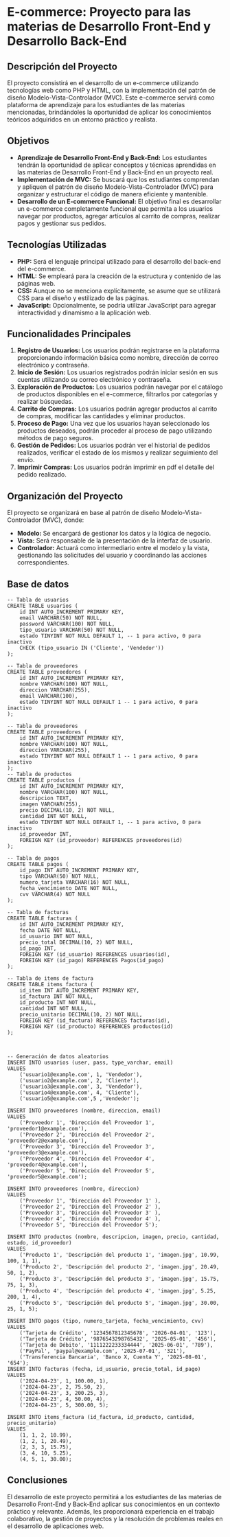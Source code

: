 # E-commerce: Proyecto para las materias de Desarrollo Front-End y Desarrollo Back-End

## Descripción del Proyecto

El proyecto consistirá en el desarrollo de un e-commerce utilizando tecnologías web como PHP y HTML, con la implementación del patrón de diseño Modelo-Vista-Controlador (MVC). Este e-commerce servirá como plataforma de aprendizaje para los estudiantes de las materias mencionadas, brindándoles la oportunidad de aplicar los conocimientos teóricos adquiridos en un entorno práctico y realista.

## Objetivos

- **Aprendizaje de Desarrollo Front-End y Back-End:** Los estudiantes tendrán la oportunidad de aplicar conceptos y técnicas aprendidas en las materias de Desarrollo Front-End y Back-End en un proyecto real.
- **Implementación de MVC:** Se buscará que los estudiantes comprendan y apliquen el patrón de diseño Modelo-Vista-Controlador (MVC) para organizar y estructurar el código de manera eficiente y mantenible.
- **Desarrollo de un E-commerce Funcional:** El objetivo final es desarrollar un e-commerce completamente funcional que permita a los usuarios navegar por productos, agregar artículos al carrito de compras, realizar pagos y gestionar sus pedidos.

## Tecnologías Utilizadas

- **PHP:** Será el lenguaje principal utilizado para el desarrollo del back-end del e-commerce.
- **HTML:** Se empleará para la creación de la estructura y contenido de las páginas web.
- **CSS:** Aunque no se menciona explícitamente, se asume que se utilizará CSS para el diseño y estilizado de las páginas.
- **JavaScript:** Opcionalmente, se podría utilizar JavaScript para agregar interactividad y dinamismo a la aplicación web.

## Funcionalidades Principales

1. **Registro de Usuarios:** Los usuarios podrán registrarse en la plataforma proporcionando información básica como nombre, dirección de correo electrónico y contraseña.
2. **Inicio de Sesión:** Los usuarios registrados podrán iniciar sesión en sus cuentas utilizando su correo electrónico y contraseña.
3. **Exploración de Productos:** Los usuarios podrán navegar por el catálogo de productos disponibles en el e-commerce, filtrarlos por categorías y realizar búsquedas.
4. **Carrito de Compras:** Los usuarios podrán agregar productos al carrito de compras, modificar las cantidades y eliminar productos.
5. **Proceso de Pago:** Una vez que los usuarios hayan seleccionado los productos deseados, podrán proceder al proceso de pago utilizando métodos de pago seguros.
6. **Gestión de Pedidos:** Los usuarios podrán ver el historial de pedidos realizados, verificar el estado de los mismos y realizar seguimiento del envío.
7. **Imprimir Compras:** Los usuarios podrán imprimir en pdf el detalle del pedido realizado.

## Organización del Proyecto

El proyecto se organizará en base al patrón de diseño Modelo-Vista-Controlador (MVC), donde:

- **Modelo:** Se encargará de gestionar los datos y la lógica de negocio.
- **Vista:** Será responsable de la presentación de la interfaz de usuario.
- **Controlador:** Actuará como intermediario entre el modelo y la vista, gestionando las solicitudes del usuario y coordinando las acciones correspondientes.

## Base de datos

```
-- Tabla de usuarios
CREATE TABLE usuarios (
    id INT AUTO_INCREMENT PRIMARY KEY,
    email VARCHAR(50) NOT NULL,
    password VARCHAR(100) NOT NULL,
    tipo_usuario VARCHAR(50) NOT NULL,
    estado TINYINT NOT NULL DEFAULT 1, -- 1 para activo, 0 para inactivo
    CHECK (tipo_usuario IN ('Cliente', 'Vendedor'))
);

-- Tabla de proveedores
CREATE TABLE proveedores (
    id INT AUTO_INCREMENT PRIMARY KEY,
    nombre VARCHAR(100) NOT NULL,
    direccion VARCHAR(255),
    email VARCHAR(100),
    estado TINYINT NOT NULL DEFAULT 1 -- 1 para activo, 0 para inactivo
);

-- Tabla de proveedores
CREATE TABLE proveedores (
    id INT AUTO_INCREMENT PRIMARY KEY,
    nombre VARCHAR(100) NOT NULL,
    direccion VARCHAR(255),    
    estado TINYINT NOT NULL DEFAULT 1 -- 1 para activo, 0 para inactivo
);
-- Tabla de productos
CREATE TABLE productos (
    id INT AUTO_INCREMENT PRIMARY KEY,
    nombre VARCHAR(100) NOT NULL,
    descripcion TEXT,
    imagen VARCHAR(255),
    precio DECIMAL(10, 2) NOT NULL,
    cantidad INT NOT NULL,
    estado TINYINT NOT NULL DEFAULT 1, -- 1 para activo, 0 para inactivo
    id_proveedor INT,
    FOREIGN KEY (id_proveedor) REFERENCES proveedores(id)
);

-- Tabla de pagos
CREATE TABLE pagos (
    id_pago INT AUTO_INCREMENT PRIMARY KEY,
    tipo VARCHAR(50) NOT NULL,
    numero_tarjeta VARCHAR(16) NOT NULL,
    fecha_vencimiento DATE NOT NULL,
    cvv VARCHAR(4) NOT NULL
);

-- Tabla de facturas
CREATE TABLE facturas (
    id INT AUTO_INCREMENT PRIMARY KEY,
    fecha DATE NOT NULL,
    id_usuario INT NOT NULL,
    precio_total DECIMAL(10, 2) NOT NULL,
    id_pago INT,
    FOREIGN KEY (id_usuario) REFERENCES usuarios(id),
    FOREIGN KEY (id_pago) REFERENCES Pagos(id_pago)
);

-- Tabla de items de factura
CREATE TABLE items_factura (
    id_item INT AUTO_INCREMENT PRIMARY KEY,
    id_factura INT NOT NULL,
    id_producto INT NOT NULL,
    cantidad INT NOT NULL,
    precio_unitario DECIMAL(10, 2) NOT NULL,
    FOREIGN KEY (id_factura) REFERENCES facturas(id),
    FOREIGN KEY (id_producto) REFERENCES productos(id)
);



-- Generación de datos aleatorios
INSERT INTO usuarios (user, pass, type_varchar, email)
VALUES
    ('usuario1@example.com', 1, 'Vendedor'),
    ('usuario2@example.com', 2, 'Cliente'),
    ('usuario3@example.com', 3, 'Vendedor'),
    ('usuario4@example.com', 4, 'Cliente'),
    ('usuario5@example.com',5 ,'Vendedor');

INSERT INTO proveedores (nombre, direccion, email)
VALUES
    ('Proveedor 1', 'Dirección del Proveedor 1', 'proveedor1@example.com'),
    ('Proveedor 2', 'Dirección del Proveedor 2', 'proveedor2@example.com'),
    ('Proveedor 3', 'Dirección del Proveedor 3', 'proveedor3@example.com'),
    ('Proveedor 4', 'Dirección del Proveedor 4', 'proveedor4@example.com'),
    ('Proveedor 5', 'Dirección del Proveedor 5', 'proveedor5@example.com');

INSERT INTO proveedores (nombre, direccion)
VALUES
    ('Proveedor 1', 'Dirección del Proveedor 1' ),
    ('Proveedor 2', 'Dirección del Proveedor 2' ),
    ('Proveedor 3', 'Dirección del Proveedor 3' ),
    ('Proveedor 4', 'Dirección del Proveedor 4' ),
    ('Proveedor 5', 'Dirección del Proveedor 5');

INSERT INTO productos (nombre, descripcion, imagen, precio, cantidad, estado, id_proveedor)
VALUES
    ('Producto 1', 'Descripción del producto 1', 'imagen.jpg', 10.99, 100, 1, 1),
    ('Producto 2', 'Descripción del producto 2', 'imagen.jpg', 20.49, 50, 1, 2),
    ('Producto 3', 'Descripción del producto 3', 'imagen.jpg', 15.75, 75, 1, 3),
    ('Producto 4', 'Descripción del producto 4', 'imagen.jpg', 5.25, 200, 1, 4),
    ('Producto 5', 'Descripción del producto 5', 'imagen.jpg', 30.00, 25, 1, 5);

INSERT INTO pagos (tipo, numero_tarjeta, fecha_vencimiento, cvv)
VALUES
    ('Tarjeta de Crédito', '1234567812345678', '2026-04-01', '123'),
    ('Tarjeta de Crédito', '9876543298765432', '2025-05-01', '456'),
    ('Tarjeta de Débito', '1111222233334444', '2025-06-01', '789'),
    ('PayPal', 'paypal@example.com', '2025-07-01', '321'),
    ('Transferencia Bancaria', 'Banco X, Cuenta Y', '2025-08-01', '654');
INSERT INTO facturas (fecha, id_usuario, precio_total, id_pago)
VALUES
    ('2024-04-23', 1, 100.00, 1),
    ('2024-04-23', 2, 75.50, 2),
    ('2024-04-23', 3, 200.25, 3),
    ('2024-04-23', 4, 50.00, 4),
    ('2024-04-23', 5, 300.00, 5);

INSERT INTO items_factura (id_factura, id_producto, cantidad, precio_unitario)
VALUES
    (1, 1, 2, 10.99),
    (1, 2, 1, 20.49),
    (2, 3, 3, 15.75),
    (3, 4, 10, 5.25),
    (4, 5, 1, 30.00);
```

## Conclusiones

El desarrollo de este proyecto permitirá a los estudiantes de las materias de Desarrollo Front-End y Back-End aplicar sus conocimientos en un contexto práctico y relevante. Además, les proporcionará experiencia en el trabajo colaborativo, la gestión de proyectos y la resolución de problemas reales en el desarrollo de aplicaciones web.
